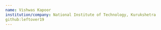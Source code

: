 ```yaml
---
name: Vishwas Kapoor
institution/company: National Institute of Technology, Kurukshetra
github:leftover19
---
```


